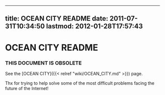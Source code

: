 
---
title: OCEAN CITY README
date: 2011-07-31T10:34:50
lastmod: 2012-01-28T17:57:43
---
OCEAN CITY README
=================

### THIS DOCUMENT IS OBSOLETE

See the [OCEAN CITY]({{< relref "wiki/OCEAN_CITY.md" >}}) page.

Thx for trying to help solve some of the most difficult problems facing
the future of the Internet!
